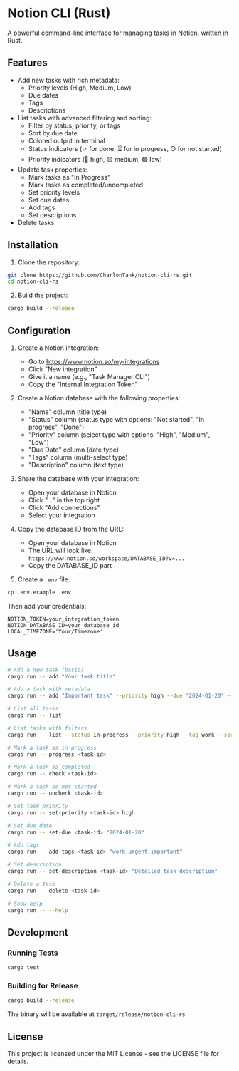 # Notion CLI (Rust)

A powerful command-line interface for managing tasks in Notion, written in Rust.

## Features

- Add new tasks with rich metadata:
  - Priority levels (High, Medium, Low)
  - Due dates
  - Tags
  - Descriptions
- List tasks with advanced filtering and sorting:
  - Filter by status, priority, or tags
  - Sort by due date
  - Colored output in terminal
  - Status indicators (✓ for done, ⏳ for in progress, ○ for not started)
  - Priority indicators (🔴 high, 🟡 medium, 🟢 low)
- Update task properties:
  - Mark tasks as "In Progress"
  - Mark tasks as completed/uncompleted
  - Set priority levels
  - Set due dates
  - Add tags
  - Set descriptions
- Delete tasks

## Installation

1. Clone the repository:
```bash
git clone https://github.com/CharlonTank/notion-cli-rs.git
cd notion-cli-rs
```

2. Build the project:
```bash
cargo build --release
```

## Configuration

1. Create a Notion integration:
   - Go to https://www.notion.so/my-integrations
   - Click "New integration"
   - Give it a name (e.g., "Task Manager CLI")
   - Copy the "Internal Integration Token"

2. Create a Notion database with the following properties:
   - "Name" column (title type)
   - "Status" column (status type with options: "Not started", "In progress", "Done")
   - "Priority" column (select type with options: "High", "Medium", "Low")
   - "Due Date" column (date type)
   - "Tags" column (multi-select type)
   - "Description" column (text type)

3. Share the database with your integration:
   - Open your database in Notion
   - Click "..." in the top right
   - Click "Add connections"
   - Select your integration

4. Copy the database ID from the URL:
   - Open your database in Notion
   - The URL will look like: `https://www.notion.so/workspace/DATABASE_ID?v=...`
   - Copy the DATABASE_ID part

5. Create a `.env` file:
```bash
cp .env.example .env
```
Then add your credentials:
```
NOTION_TOKEN=your_integration_token
NOTION_DATABASE_ID=your_database_id
LOCAL_TIMEZONE='Your/Timezone'
```

## Usage

```bash
# Add a new task (basic)
cargo run -- add "Your task title"

# Add a task with metadata
cargo run -- add "Important task" --priority high --due "2024-01-20" --tags "work,urgent" --description "This needs to be done ASAP"

# List all tasks
cargo run -- list

# List tasks with filters
cargo run -- list --status in-progress --priority high --tag work --sort-by-due

# Mark a task as in progress
cargo run -- progress <task-id>

# Mark a task as completed
cargo run -- check <task-id>

# Mark a task as not started
cargo run -- uncheck <task-id>

# Set task priority
cargo run -- set-priority <task-id> high

# Set due date
cargo run -- set-due <task-id> "2024-01-20"

# Add tags
cargo run -- add-tags <task-id> "work,urgent,important"

# Set description
cargo run -- set-description <task-id> "Detailed task description"

# Delete a task
cargo run -- delete <task-id>

# Show help
cargo run -- --help
```

## Development

### Running Tests

```bash
cargo test
```

### Building for Release

```bash
cargo build --release
```

The binary will be available at `target/release/notion-cli-rs`

## License

This project is licensed under the MIT License - see the LICENSE file for details.

